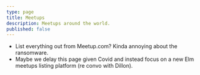 ```yaml
---
type: page
title: Meetups
description: Meetups around the world.
published: false
---
```



- List everything out from Meetup.com? Kinda annoying about the ransomware.
- Maybe we delay this page given Covid and instead focus on a new Elm meetups listing platform (re convo with Dillon).
